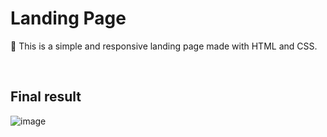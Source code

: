 <h1>Landing Page</h1>
<p>💖 This is a simple and responsive landing page made with HTML and CSS.

<br><h2>Final result</h2>
![image](https://user-images.githubusercontent.com/95146046/151404319-56f49da9-1fb5-4abc-9c89-3bcb3100f85e.png)
